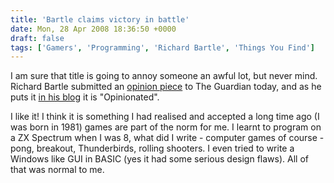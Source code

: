 ```yaml
---
title: 'Bartle claims victory in battle'
date: Mon, 28 Apr 2008 18:36:50 +0000
draft: false
tags: ['Gamers', 'Programming', 'Richard Bartle', 'Things You Find']
---
```


I am sure that title is going to annoy someone an awful lot, but never mind. Richard Bartle submitted an [opinion piece](http://www.guardian.co.uk/technology/2008/apr/28/games.censorship) to The Guardian today, and as he puts it [in his blog](http://www.youhaventlived.com/qblog/2008/QBlog280408B.html) it is "Opinionated".

I like it! I think it is something I had realised and accepted a long time ago (I was born in 1981) games are part of the norm for me. I learnt to program on a ZX Spectrum when I was 8, what did I write - computer games of course - pong, breakout, Thunderbirds, rolling shooters. I even tried to write a Windows like GUI in BASIC (yes it had some serious design flaws). All of that was normal to me.